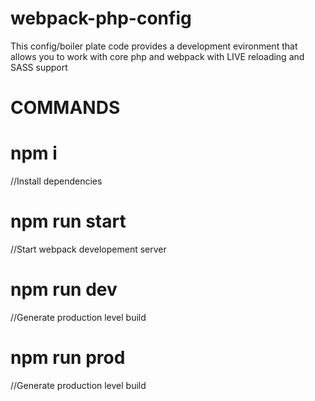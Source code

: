 # webpack-php-config

This config/boiler plate code provides a development evironment that allows you to work with core php and webpack with LIVE reloading and SASS support

# COMMANDS

# npm i  
//Install dependencies

# npm run start 
//Start webpack developement server

# npm run dev 
//Generate production level build

# npm run prod 
//Generate production level build


